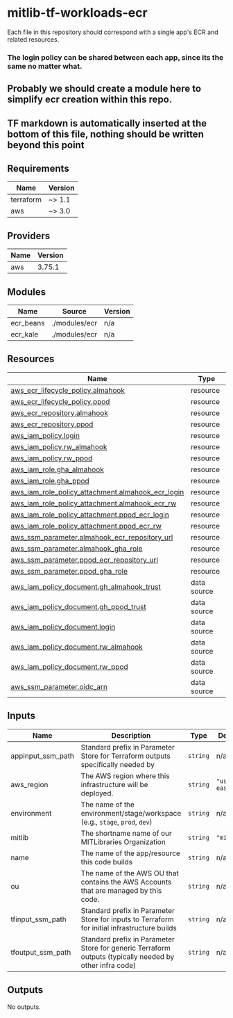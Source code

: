 # mitlib-tf-workloads-ecr
Each file in this repository should correspond with a single app's ECR and related resources. 

### The login policy can be shared between each app, since its the same no matter what. 

## Probably we should create a module here to simplify ecr creation within this repo. 

## TF markdown is automatically inserted at the bottom of this file, nothing should be written beyond this point

<!-- BEGIN_TF_DOCS -->
## Requirements

| Name | Version |
|------|---------|
| terraform | ~> 1.1 |
| aws | ~> 3.0 |

## Providers

| Name | Version |
|------|---------|
| aws | 3.75.1 |

## Modules

| Name | Source | Version |
|------|--------|---------|
| ecr\_beans | ./modules/ecr | n/a |
| ecr\_kale | ./modules/ecr | n/a |

## Resources

| Name | Type |
|------|------|
| [aws_ecr_lifecycle_policy.almahook](https://registry.terraform.io/providers/hashicorp/aws/latest/docs/resources/ecr_lifecycle_policy) | resource |
| [aws_ecr_lifecycle_policy.ppod](https://registry.terraform.io/providers/hashicorp/aws/latest/docs/resources/ecr_lifecycle_policy) | resource |
| [aws_ecr_repository.almahook](https://registry.terraform.io/providers/hashicorp/aws/latest/docs/resources/ecr_repository) | resource |
| [aws_ecr_repository.ppod](https://registry.terraform.io/providers/hashicorp/aws/latest/docs/resources/ecr_repository) | resource |
| [aws_iam_policy.login](https://registry.terraform.io/providers/hashicorp/aws/latest/docs/resources/iam_policy) | resource |
| [aws_iam_policy.rw_almahook](https://registry.terraform.io/providers/hashicorp/aws/latest/docs/resources/iam_policy) | resource |
| [aws_iam_policy.rw_ppod](https://registry.terraform.io/providers/hashicorp/aws/latest/docs/resources/iam_policy) | resource |
| [aws_iam_role.gha_almahook](https://registry.terraform.io/providers/hashicorp/aws/latest/docs/resources/iam_role) | resource |
| [aws_iam_role.gha_ppod](https://registry.terraform.io/providers/hashicorp/aws/latest/docs/resources/iam_role) | resource |
| [aws_iam_role_policy_attachment.almahook_ecr_login](https://registry.terraform.io/providers/hashicorp/aws/latest/docs/resources/iam_role_policy_attachment) | resource |
| [aws_iam_role_policy_attachment.almahook_ecr_rw](https://registry.terraform.io/providers/hashicorp/aws/latest/docs/resources/iam_role_policy_attachment) | resource |
| [aws_iam_role_policy_attachment.ppod_ecr_login](https://registry.terraform.io/providers/hashicorp/aws/latest/docs/resources/iam_role_policy_attachment) | resource |
| [aws_iam_role_policy_attachment.ppod_ecr_rw](https://registry.terraform.io/providers/hashicorp/aws/latest/docs/resources/iam_role_policy_attachment) | resource |
| [aws_ssm_parameter.almahook_ecr_repository_url](https://registry.terraform.io/providers/hashicorp/aws/latest/docs/resources/ssm_parameter) | resource |
| [aws_ssm_parameter.almahook_gha_role](https://registry.terraform.io/providers/hashicorp/aws/latest/docs/resources/ssm_parameter) | resource |
| [aws_ssm_parameter.ppod_ecr_repository_url](https://registry.terraform.io/providers/hashicorp/aws/latest/docs/resources/ssm_parameter) | resource |
| [aws_ssm_parameter.ppod_gha_role](https://registry.terraform.io/providers/hashicorp/aws/latest/docs/resources/ssm_parameter) | resource |
| [aws_iam_policy_document.gh_almahook_trust](https://registry.terraform.io/providers/hashicorp/aws/latest/docs/data-sources/iam_policy_document) | data source |
| [aws_iam_policy_document.gh_ppod_trust](https://registry.terraform.io/providers/hashicorp/aws/latest/docs/data-sources/iam_policy_document) | data source |
| [aws_iam_policy_document.login](https://registry.terraform.io/providers/hashicorp/aws/latest/docs/data-sources/iam_policy_document) | data source |
| [aws_iam_policy_document.rw_almahook](https://registry.terraform.io/providers/hashicorp/aws/latest/docs/data-sources/iam_policy_document) | data source |
| [aws_iam_policy_document.rw_ppod](https://registry.terraform.io/providers/hashicorp/aws/latest/docs/data-sources/iam_policy_document) | data source |
| [aws_ssm_parameter.oidc_arn](https://registry.terraform.io/providers/hashicorp/aws/latest/docs/data-sources/ssm_parameter) | data source |

## Inputs

| Name | Description | Type | Default | Required |
|------|-------------|------|---------|:--------:|
| appinput\_ssm\_path | Standard prefix in Parameter Store for Terraform outputs specifically needed by <app-name> | `string` | n/a | yes |
| aws\_region | The AWS region where this infrastructure will be deployed. | `string` | `"us-east-1"` | no |
| environment | The name of the environment/stage/workspace (e.g., `stage`, `prod`, `dev`) | `string` | n/a | yes |
| mitlib | The shortname name of our MITLibraries Organization | `string` | `"mitlib"` | no |
| name | The name of the app/resource this code builds | `string` | n/a | yes |
| ou | The name of the AWS OU that contains the AWS Accounts that are managed by this code. | `string` | n/a | yes |
| tfinput\_ssm\_path | Standard prefix in Parameter Store for inputs to Terraform for initial infrastructure builds | `string` | n/a | yes |
| tfoutput\_ssm\_path | Standard prefix in Parameter Store for generic Terraform outputs (typically needed by other infra code) | `string` | n/a | yes |

## Outputs

No outputs.
<!-- END_TF_DOCS -->
